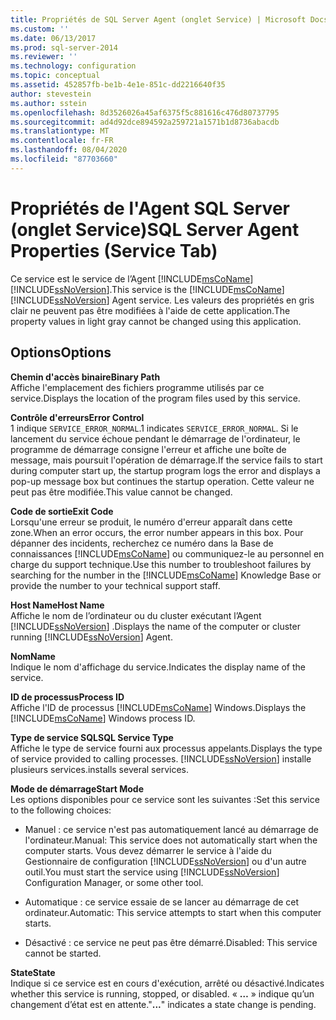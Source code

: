```yaml
---
title: Propriétés de SQL Server Agent (onglet Service) | Microsoft Docs
ms.custom: ''
ms.date: 06/13/2017
ms.prod: sql-server-2014
ms.reviewer: ''
ms.technology: configuration
ms.topic: conceptual
ms.assetid: 452857fb-be1b-4e1e-851c-dd2216640f35
author: stevestein
ms.author: sstein
ms.openlocfilehash: 8d3526026a45af6375f5c881616c476d80737795
ms.sourcegitcommit: ad4d92dce894592a259721a1571b1d8736abacdb
ms.translationtype: MT
ms.contentlocale: fr-FR
ms.lasthandoff: 08/04/2020
ms.locfileid: "87703660"
---
```

# <a name="sql-server-agent-properties-service-tab"></a><span data-ttu-id="01adc-102">Propriétés de l'Agent SQL Server (onglet Service)</span><span class="sxs-lookup"><span data-stu-id="01adc-102">SQL Server Agent Properties (Service Tab)</span></span>
  <span data-ttu-id="01adc-103">Ce service est le service de l’Agent [!INCLUDE[msCoName](../../includes/msconame-md.md)] [!INCLUDE[ssNoVersion](../../includes/ssnoversion-md.md)].</span><span class="sxs-lookup"><span data-stu-id="01adc-103">This service is the [!INCLUDE[msCoName](../../includes/msconame-md.md)] [!INCLUDE[ssNoVersion](../../includes/ssnoversion-md.md)] Agent service.</span></span> <span data-ttu-id="01adc-104">Les valeurs des propriétés en gris clair ne peuvent pas être modifiées à l'aide de cette application.</span><span class="sxs-lookup"><span data-stu-id="01adc-104">The property values in light gray cannot be changed using this application.</span></span>  
  
## <a name="options"></a><span data-ttu-id="01adc-105">Options</span><span class="sxs-lookup"><span data-stu-id="01adc-105">Options</span></span>  
 <span data-ttu-id="01adc-106">**Chemin d'accès binaire**</span><span class="sxs-lookup"><span data-stu-id="01adc-106">**Binary Path**</span></span>  
 <span data-ttu-id="01adc-107">Affiche l'emplacement des fichiers programme utilisés par ce service.</span><span class="sxs-lookup"><span data-stu-id="01adc-107">Displays the location of the program files used by this service.</span></span>  
  
 <span data-ttu-id="01adc-108">**Contrôle d'erreurs**</span><span class="sxs-lookup"><span data-stu-id="01adc-108">**Error Control**</span></span>  
 <span data-ttu-id="01adc-109">1 indique `SERVICE_ERROR_NORMAL`.</span><span class="sxs-lookup"><span data-stu-id="01adc-109">1 indicates `SERVICE_ERROR_NORMAL`.</span></span> <span data-ttu-id="01adc-110">Si le lancement du service échoue pendant le démarrage de l'ordinateur, le programme de démarrage consigne l'erreur et affiche une boîte de message, mais poursuit l'opération de démarrage.</span><span class="sxs-lookup"><span data-stu-id="01adc-110">If the service fails to start during computer start up, the startup program logs the error and displays a pop-up message box but continues the startup operation.</span></span> <span data-ttu-id="01adc-111">Cette valeur ne peut pas être modifiée.</span><span class="sxs-lookup"><span data-stu-id="01adc-111">This value cannot be changed.</span></span>  
  
 <span data-ttu-id="01adc-112">**Code de sortie**</span><span class="sxs-lookup"><span data-stu-id="01adc-112">**Exit Code**</span></span>  
 <span data-ttu-id="01adc-113">Lorsqu'une erreur se produit, le numéro d'erreur apparaît dans cette zone.</span><span class="sxs-lookup"><span data-stu-id="01adc-113">When an error occurs, the error number appears in this box.</span></span> <span data-ttu-id="01adc-114">Pour dépanner des incidents, recherchez ce numéro dans la Base de connaissances [!INCLUDE[msCoName](../../includes/msconame-md.md)] ou communiquez-le au personnel en charge du support technique.</span><span class="sxs-lookup"><span data-stu-id="01adc-114">Use this number to troubleshoot failures by searching for the number in the [!INCLUDE[msCoName](../../includes/msconame-md.md)] Knowledge Base or provide the number to your technical support staff.</span></span>  
  
 <span data-ttu-id="01adc-115">**Host Name**</span><span class="sxs-lookup"><span data-stu-id="01adc-115">**Host Name**</span></span>  
 <span data-ttu-id="01adc-116">Affiche le nom de l’ordinateur ou du cluster exécutant l’Agent [!INCLUDE[ssNoVersion](../../includes/ssnoversion-md.md)] .</span><span class="sxs-lookup"><span data-stu-id="01adc-116">Displays the name of the computer or cluster running [!INCLUDE[ssNoVersion](../../includes/ssnoversion-md.md)] Agent.</span></span>  
  
 <span data-ttu-id="01adc-117">**Nom**</span><span class="sxs-lookup"><span data-stu-id="01adc-117">**Name**</span></span>  
 <span data-ttu-id="01adc-118">Indique le nom d'affichage du service.</span><span class="sxs-lookup"><span data-stu-id="01adc-118">Indicates the display name of the service.</span></span>  
  
 <span data-ttu-id="01adc-119">**ID de processus**</span><span class="sxs-lookup"><span data-stu-id="01adc-119">**Process ID**</span></span>  
 <span data-ttu-id="01adc-120">Affiche l'ID de processus [!INCLUDE[msCoName](../../includes/msconame-md.md)] Windows.</span><span class="sxs-lookup"><span data-stu-id="01adc-120">Displays the [!INCLUDE[msCoName](../../includes/msconame-md.md)] Windows process ID.</span></span>  
  
 <span data-ttu-id="01adc-121">**Type de service SQL**</span><span class="sxs-lookup"><span data-stu-id="01adc-121">**SQL Service Type**</span></span>  
 <span data-ttu-id="01adc-122">Affiche le type de service fourni aux processus appelants.</span><span class="sxs-lookup"><span data-stu-id="01adc-122">Displays the type of service provided to calling processes.</span></span> [!INCLUDE[ssNoVersion](../../includes/ssnoversion-md.md)] <span data-ttu-id="01adc-123">installe plusieurs services.</span><span class="sxs-lookup"><span data-stu-id="01adc-123">installs several services.</span></span>  
  
 <span data-ttu-id="01adc-124">**Mode de démarrage**</span><span class="sxs-lookup"><span data-stu-id="01adc-124">**Start Mode**</span></span>  
 <span data-ttu-id="01adc-125">Les options disponibles pour ce service sont les suivantes :</span><span class="sxs-lookup"><span data-stu-id="01adc-125">Set this service to the following choices:</span></span>  
  
-   <span data-ttu-id="01adc-126">Manuel : ce service n'est pas automatiquement lancé au démarrage de l'ordinateur.</span><span class="sxs-lookup"><span data-stu-id="01adc-126">Manual: This service does not automatically start when the computer starts.</span></span> <span data-ttu-id="01adc-127">Vous devez démarrer le service à l'aide du Gestionnaire de configuration [!INCLUDE[ssNoVersion](../../includes/ssnoversion-md.md)] ou d'un autre outil.</span><span class="sxs-lookup"><span data-stu-id="01adc-127">You must start the service using [!INCLUDE[ssNoVersion](../../includes/ssnoversion-md.md)] Configuration Manager, or some other tool.</span></span>  
  
-   <span data-ttu-id="01adc-128">Automatique : ce service essaie de se lancer au démarrage de cet ordinateur.</span><span class="sxs-lookup"><span data-stu-id="01adc-128">Automatic: This service attempts to start when this computer starts.</span></span>  
  
-   <span data-ttu-id="01adc-129">Désactivé : ce service ne peut pas être démarré.</span><span class="sxs-lookup"><span data-stu-id="01adc-129">Disabled: This service cannot be started.</span></span>  
  
 <span data-ttu-id="01adc-130">**State**</span><span class="sxs-lookup"><span data-stu-id="01adc-130">**State**</span></span>  
 <span data-ttu-id="01adc-131">Indique si ce service est en cours d'exécution, arrêté ou désactivé.</span><span class="sxs-lookup"><span data-stu-id="01adc-131">Indicates whether this service is running, stopped, or disabled.</span></span> <span data-ttu-id="01adc-132">« **…** » indique qu’un changement d’état est en attente.</span><span class="sxs-lookup"><span data-stu-id="01adc-132">"**...**" indicates a state change is pending.</span></span>  
  
  
